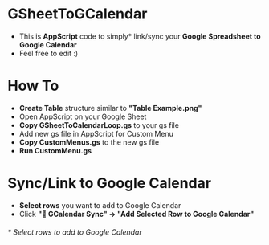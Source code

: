 # GSheetToGCalendar
* This is <b>AppScript</b> code to simply* link/sync your <b>Google Spreadsheet to Google Calendar</b></br>
* Feel free to edit :)</br>


# How To
* <b>Create Table</b> structure similar to <b>"Table Example.png"</b>
* Open AppScript on your Google Sheet
* <b>Copy GSheetToCalendarLoop.gs</b> to your gs file
* Add new gs file in AppScript for Custom Menu
* <b>Copy CustomMenus.gs</b> to the new gs file
* <b>Run CustomMenu.gs</b>

# Sync/Link to Google Calendar
* <b>Select rows</b> you want to add to Google Calendar
* Click <b>"📅 GCalendar Sync" -> "Add Selected Row to Google Calendar"</b>

<h6><i>* Select rows to add to Google Calendar</i></h6></br>
